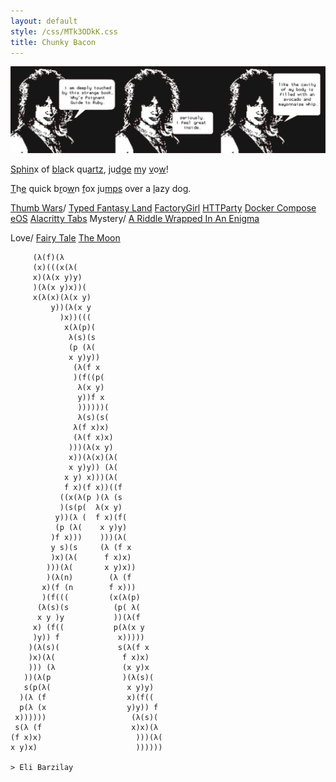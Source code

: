 ```yaml
---
layout: default
style: /css/MTk3ODkK.css
title: Chunky Bacon
---
```

[![](/img/cavity.png)](https://poignant.guide/)

[S](seen)[p](problems)[h](hackers-band)[i](ibwtwbtl)[n](netopoly)x of [b](bursting)[l](love-hate)[a](abhi)ck qu[a](arent)[r](right)[t](turn)[z](zuckerburg),
[j](justice)u[d](daggers)[g](gaze)[e](everyday) [m](maxim)y [v](vermont)o[w](wild)!

[T](the-well)h[e](the-eternal-depression) quick b[r](rhyme)o[w](who)n [f](fga)ox
ju[m](mountain-view)[p](passion)[s](scale) over a [l](lap)azy do[g](goodboy).

[Thumb Wars](war)/
    [Typed Fantasy Land](https://github.com/promises-aplus/promises-spec/issues/94)
    [FactoryGirl](https://github.com/thoughtbot/factory_bot/issues/921)
    [HTTParty](https://github.com/jnunemaker/httparty/pull/321)
    [Docker Compose](https://github.com/docker/compose/issues/745)
    [eOS](https://github.com/krisives/elementary-os-extras/issues/1)
    [Alacritty Tabs](https://github.com/alacritty/alacritty/issues/3129)
Mystery/
    [A Riddle Wrapped In An Enigma](https://eprint.iacr.org/2015/1018.pdf)

Love/
    [Fairy Tale](fairy-tale)
    [The Moon](moon)

         (λ(f)(λ
         (x)(((x(λ(
         x)(λ(x y)y)
         )(λ(x y)x))(
         x(λ(x)(λ(x y)
             y))(λ(x y
               )x))(((
                x(λ(p)(
                 λ(s)(s
                 (p (λ(
                 x y)y))
                  (λ(f x
                  )(f((p(
                   λ(x y)
                   y))f x
                   ))))))(
                   λ(s)(s(
                  λ(f x)x)
                  (λ(f x)x)
                 )))(λ(x y)
                 x))(λ(x)(λ(
                 x y)y)) (λ(
                x y) x)))(λ(
                f x)(f x))((f
               ((x(λ(p )(λ (s
               )(s(p(  λ(x y)
              y))(λ (  f x)(f(
              (p (λ(    x y)y)
             )f x)))    )))(λ(
             y s)(s     (λ (f x
             )x)(λ(      f x)x)
            )))(λ(       x y)x))
            )(λ(n)        (λ (f
           x)(f (n        f x)))
           )(f(((         (x(λ(p)
          (λ(s)(s          (p( λ(
          x y )y           ))(λ(f
         x) (f((           p(λ(x y
         )y)) f             x)))))
        )(λ(s)(             s(λ(f x
        )x)(λ(               f x)x)
        ))) (λ               (x y)x
       ))(λ(p                )(λ(s)(
       s(p(λ(                 x y)y)
      )(λ (f                  x)(f((
      p(λ (x                  y)y)) f
     x))))))                   (λ(s)(
     s(λ (f                    x)x)(λ
    (f x)x)                     )))(λ(
    x y)x)                      ))))))

    > Eli Barzilay
